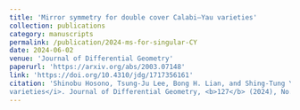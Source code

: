 ```yaml
---
title: 'Mirror symmetry for double cover Calabi–Yau varieties'
collection: publications
category: manuscripts
permalink: /publication/2024-ms-for-singular-CY
date: 2024-06-02
venue: 'Journal of Differential Geometry'
paperurl: 'https://arxiv.org/abs/2003.07148'
link: 'https://doi.org/10.4310/jdg/1717356161'
citation: 'Shinobu Hosono, Tsung-Ju Lee, Bong H. Lian, and Shing-Tung Yau. <i>Mirror symmetry for double cover Calabi–Yau
varieties</i>. Journal of Differential Geometry, <b>127</b> (2024), No. 1, pp. 409–431. doi: 10.4310/jdg/1717356161'
---
```

